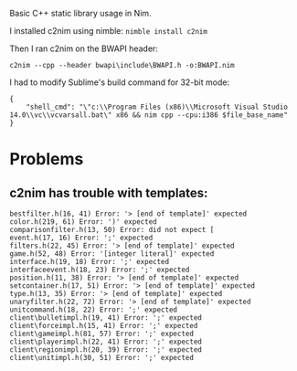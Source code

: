 Basic C++ static library usage in Nim.

I installed c2nim using nimble: `nimble install c2nim`

Then I ran c2nim on the BWAPI header:

`c2nim --cpp --header bwapi\include\BWAPI.h -o:BWAPI.nim`

I had to modify Sublime's build command for 32-bit mode:

```
{
    "shell_cmd": "\"c:\\Program Files (x86)\\Microsoft Visual Studio 14.0\\vc\\vcvarsall.bat\" x86 && nim cpp --cpu:i386 $file_base_name"
}
```

# Problems

## c2nim has trouble with templates:

    bestfilter.h(16, 41) Error: '> [end of template]' expected
    color.h(219, 61) Error: ')' expected
    comparisonfilter.h(13, 50) Error: did not expect [
    event.h(17, 16) Error: ';' expected
    filters.h(22, 45) Error: '> [end of template]' expected
    game.h(52, 48) Error: '[integer literal]' expected
    interface.h(19, 18) Error: ';' expected
    interfaceevent.h(18, 23) Error: ';' expected
    position.h(11, 38) Error: '> [end of template]' expected
    setcontainer.h(17, 51) Error: '> [end of template]' expected
    type.h(13, 35) Error: '> [end of template]' expected
    unaryfilter.h(22, 72) Error: '> [end of template]' expected
    unitcommand.h(18, 22) Error: ';' expected
    client\bulletimpl.h(19, 41) Error: ';' expected
    client\forceimpl.h(15, 41) Error: ';' expected
    client\gameimpl.h(81, 57) Error: ';' expected
    client\playerimpl.h(22, 41) Error: ';' expected
    client\regionimpl.h(20, 39) Error: ';' expected
    client\unitimpl.h(30, 51) Error: ';' expected
